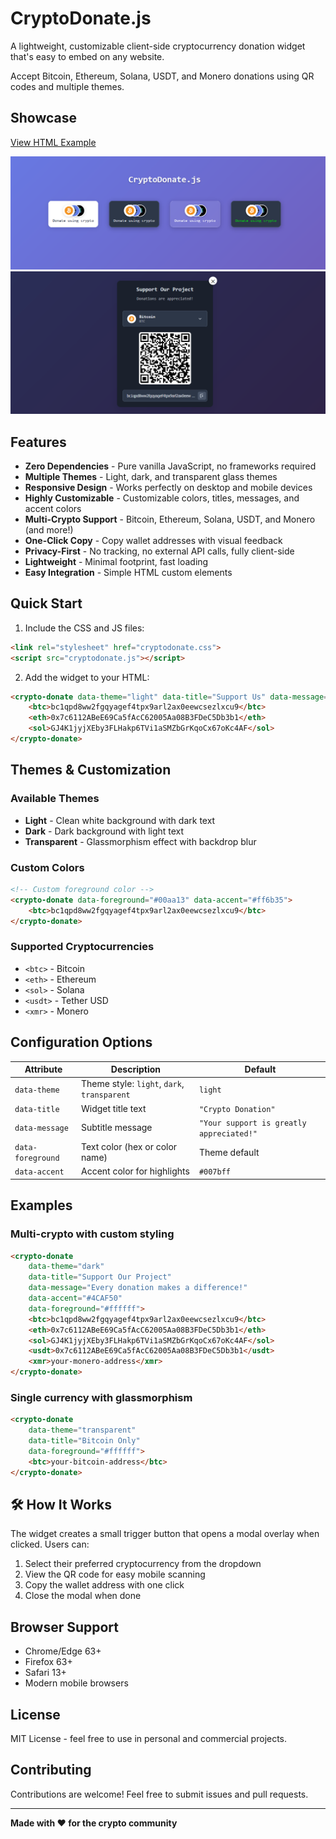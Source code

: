 # CryptoDonate.js

A lightweight, customizable client-side cryptocurrency donation widget that's easy to embed on any website.

Accept Bitcoin, Ethereum, Solana, USDT, and Monero donations using QR codes and multiple themes.

## Showcase

[View HTML Example](https://pitz8.github.io/CryptoDonate/)

![Different widget styles](./1.png)
![Clean user interface](./2.png)

## Features

- **Zero Dependencies** - Pure vanilla JavaScript, no frameworks required
- **Multiple Themes** - Light, dark, and transparent glass themes
- **Responsive Design** - Works perfectly on desktop and mobile devices
- **Highly Customizable** - Customizable colors, titles, messages, and accent colors
- **Multi-Crypto Support** - Bitcoin, Ethereum, Solana, USDT, and Monero (and more!)
- **One-Click Copy** - Copy wallet addresses with visual feedback
- **Privacy-First** - No tracking, no external API calls, fully client-side
- **Lightweight** - Minimal footprint, fast loading
- **Easy Integration** - Simple HTML custom elements

## Quick Start

1. Include the CSS and JS files:
```html
<link rel="stylesheet" href="cryptodonate.css">
<script src="cryptodonate.js"></script>
```

2. Add the widget to your HTML:
```html
<crypto-donate data-theme="light" data-title="Support Us" data-message="Your donations help us grow!">
    <btc>bc1qpd8ww2fgqyagef4tpx9arl2ax0eewcsezlxcu9</btc>
    <eth>0x7c6112ABeE69Ca5fAcC62005Aa08B3FDeC5Db3b1</eth>
    <sol>GJ4K1jyjXEby3FLHakp6TVi1aSMZbGrKqoCx67oKc4AF</sol>
</crypto-donate>
```

## Themes & Customization

### Available Themes
- **Light** - Clean white background with dark text
- **Dark** - Dark background with light text
- **Transparent** - Glassmorphism effect with backdrop blur

### Custom Colors
```html
<!-- Custom foreground color -->
<crypto-donate data-foreground="#00aa13" data-accent="#ff6b35">
    <btc>bc1qpd8ww2fgqyagef4tpx9arl2ax0eewcsezlxcu9</btc>
</crypto-donate>
```

### Supported Cryptocurrencies
- `<btc>` - Bitcoin
- `<eth>` - Ethereum  
- `<sol>` - Solana
- `<usdt>` - Tether USD
- `<xmr>` - Monero

## Configuration Options

| Attribute | Description | Default |
|-----------|-------------|---------|
| `data-theme` | Theme style: `light`, `dark`, `transparent` | `light` |
| `data-title` | Widget title text | `"Crypto Donation"` |
| `data-message` | Subtitle message | `"Your support is greatly appreciated!"` |
| `data-foreground` | Text color (hex or color name) | Theme default |
| `data-accent` | Accent color for highlights | `#007bff` |

## Examples

### Multi-crypto with custom styling
```html
<crypto-donate 
    data-theme="dark" 
    data-title="Support Our Project" 
    data-message="Every donation makes a difference!"
    data-accent="#4CAF50"
    data-foreground="#ffffff">
    <btc>bc1qpd8ww2fgqyagef4tpx9arl2ax0eewcsezlxcu9</btc>
    <eth>0x7c6112ABeE69Ca5fAcC62005Aa08B3FDeC5Db3b1</eth>
    <sol>GJ4K1jyjXEby3FLHakp6TVi1aSMZbGrKqoCx67oKc4AF</sol>
    <usdt>0x7c6112ABeE69Ca5fAcC62005Aa08B3FDeC5Db3b1</usdt>
    <xmr>your-monero-address</xmr>
</crypto-donate>
```

### Single currency with glassmorphism
```html
<crypto-donate 
    data-theme="transparent" 
    data-title="Bitcoin Only" 
    data-foreground="#ffffff">
    <btc>your-bitcoin-address</btc>
</crypto-donate>
```

## 🛠️ How It Works

The widget creates a small trigger button that opens a modal overlay when clicked. Users can:
1. Select their preferred cryptocurrency from the dropdown
2. View the QR code for easy mobile scanning
3. Copy the wallet address with one click
4. Close the modal when done

## Browser Support

- Chrome/Edge 63+
- Firefox 63+
- Safari 13+
- Modern mobile browsers

## License

MIT License - feel free to use in personal and commercial projects.

## Contributing

Contributions are welcome! Feel free to submit issues and pull requests.

---

**Made with ❤️ for the crypto community**